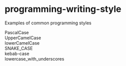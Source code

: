 # programming-writing-style
Examples of common programming styles

PascalCase  
UpperCamelCase  
lowerCamelCase  
SNAKE_CASE  
kebab-case  
lowercase_with_underscores
